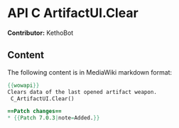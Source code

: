 # API C ArtifactUI.Clear

**Contributor:** KethoBot

## Content

The following content is in MediaWiki markdown format:

```mediawiki
{{wowapi}}
Clears data of the last opened artifact weapon.
 C_ArtifactUI.Clear()

==Patch changes==
* {{Patch 7.0.3|note=Added.}}
```